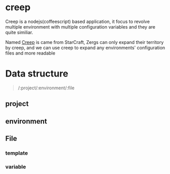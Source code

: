 creep
=====

Creep is a nodejs(coffeescript) based application, it focus to revolve multiple environment with multiple configuration variables and they are quite similiar.

Named [Creep](http://starcraft.wikia.com/wiki/Creep) is came from StarCraft, Zergs can only expand their territory by creep, and we can use creep to expand any environments' configuration files and more readable

# Data structure
> /:project/:environment/:file

## project

## environment

## File

### template 

### variable
